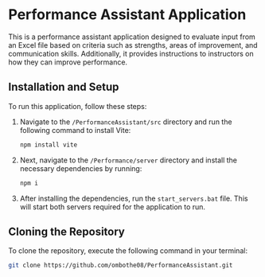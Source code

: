 # Performance Assistant Application

This is a performance assistant application designed to evaluate input from an Excel file based on criteria such as strengths, areas of improvement, and communication skills. Additionally, it provides instructions to instructors on how they can improve performance.

## Installation and Setup

To run this application, follow these steps:

1. Navigate to the `/PerformanceAssistant/src` directory and run the following command to install Vite:

    ```bash
    npm install vite
    ```

2. Next, navigate to the `/Performance/server` directory and install the necessary dependencies by running:

    ```bash
    npm i
    ```

3. After installing the dependencies, run the `start_servers.bat` file. This will start both servers required for the application to run.

## Cloning the Repository

To clone the repository, execute the following command in your terminal:

```bash
git clone https://github.com/ombothe08/PerformanceAssistant.git
